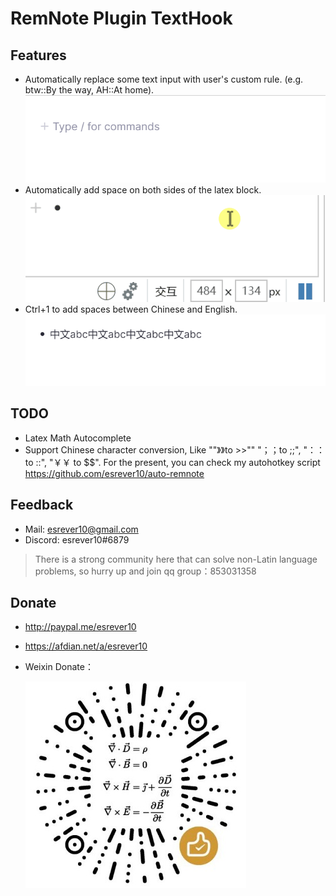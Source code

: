 # RemNote Plugin TextHook

## Features

- Automatically replace some text input with user's custom rule. (e.g. btw::By the way, AH::At home).
    ![](https://raw.githubusercontent.com/esrever10/remnote-plugin-texthook/main/images/custom.gif)
- Automatically add space on both sides of the latex block.
    ![](https://raw.githubusercontent.com/esrever10/remnote-plugin-texthook/main/images/latex.gif)
- Ctrl+1 to add spaces between Chinese and English.
    ![](https://raw.githubusercontent.com/esrever10/remnote-plugin-texthook/main/images/space.gif)


## TODO

- Latex Math Autocomplete
- Support Chinese character conversion, Like ""》》to >>"" "；；to ;;", "：：to ::", "￥￥ to $$". 
  For the present, you can check my autohotkey script https://github.com/esrever10/auto-remnote


## Feedback

- Mail: esrever10@gmail.com
- Discord: esrever10#6879

> There is a strong community here that can solve non-Latin language problems, so hurry up and join qq group：853031358

## Donate

- http://paypal.me/esrever10
- https://afdian.net/a/esrever10
- Weixin Donate：
  
  ![](https://raw.githubusercontent.com/esrever10/remnote-plugin-texthook/main/images/weixin.jpg)
